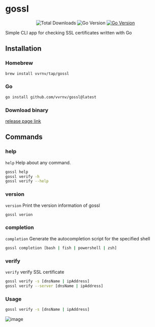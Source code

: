 # gossl

<p align="center">
<img src="https://img.shields.io/github/downloads/vvrnv/gossl/total" alt="Total Downloads">
<img src="https://img.shields.io/github/go-mod/go-version/vvrnv/gossl" alt="Go Version">
<a href="https://pkg.go.dev/github.com/vvrnv/gossl"><img src="https://pkg.go.dev/badge/github.com/vvrnv/gossl.svg" alt="Go Version"></a><br>
</p>

Simple CLI app for checking SSL certificates written with Go

## Installation

### Homebrew

```sh
brew install vvrnv/tap/gossl
```

### Go

```sh
go install github.com/vvrnv/gossl@latest
```

### Download binary

[release page link](https://github.com/vvrnv/gossl/releases)

## Commands

### help

`help` Help about any command.

```sh
gossl help
gossl verify -h
gossl verify --help
```

### version

`version` Print the version information of gossl

```sh
gossl verion
```

### completion

`completion` Generate the autocompletion script for the specified shell

```sh
gossl completion [bash | fish | powershell | zsh]
```

### verify

`verify` verify SSL certificate

```sh
gossl verify -s [dnsName | ipAddress]
gossl verify --server [dnsName | ipAddress]
```

### Usage

```sh
gossl verify -s [dnsName | ipAddress]
```

![image](https://user-images.githubusercontent.com/40491079/210393898-118958e2-0365-47bc-8323-764a43f07c0c.png)
